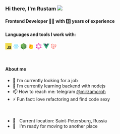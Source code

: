 ### Hi there, I'm Rustam <img src="https://media.giphy.com/media/hvRJCLFzcasrR4ia7z/giphy.gif" width="25px">
#### Frontend Developer 👨‍💻 with 3️⃣ years of experience

#### Languages and tools I work with:

<code><img height="20" src="https://raw.githubusercontent.com/github/explore/80688e429a7d4ef2fca1e82350fe8e3517d3494d/topics/javascript/javascript.png"></code>
<code><img height="20" src="https://raw.githubusercontent.com/github/explore/80688e429a7d4ef2fca1e82350fe8e3517d3494d/topics/react/react.png"></code>
<code><img height="20" src="https://raw.githubusercontent.com/github/explore/80688e429a7d4ef2fca1e82350fe8e3517d3494d/topics/nodejs/nodejs.png"></code>
<code><img height="20" src="https://raw.githubusercontent.com/github/explore/80688e429a7d4ef2fca1e82350fe8e3517d3494d/topics/firebase/firebase.png"></code>
<code><img height="20" src="https://raw.githubusercontent.com/github/explore/5c058a388828bb5fde0bcafd4bc867b5bb3f26f3/topics/graphql/graphql.png"></code>
<code><img height="20" src="https://raw.githubusercontent.com/github/explore/80688e429a7d4ef2fca1e82350fe8e3517d3494d/topics/vue/vue.png"></code>
<code><img height="20" src="https://raw.githubusercontent.com/github/explore/80688e429a7d4ef2fca1e82350fe8e3517d3494d/topics/laravel/laravel.png"></code>

<br>

#### About me
- 🔭 I’m currently looking for a job
- 🌱 I’m currently learning backend with nodejs
- 📫 How to reach me: telegram <a href="t.me/mirzamorph">@mirzamorph</a>
- ⚡ Fun fact: love refactoring and find code sexy

<br>

- 📍 &nbsp;	Current location: Saint-Petersburg, Russia
- 💬 &nbsp;	I'm ready for moving to another place
